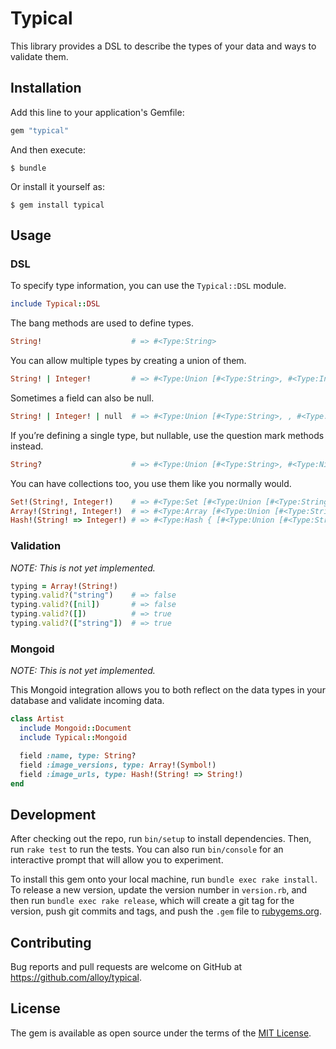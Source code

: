 # Typical

This library provides a DSL to describe the types of your data and ways to validate them.

## Installation

Add this line to your application's Gemfile:

```ruby
gem "typical"
```

And then execute:

    $ bundle

Or install it yourself as:

    $ gem install typical

## Usage

### DSL

To specify type information, you can use the `Typical::DSL` module.

```ruby
include Typical::DSL
```

The bang methods are used to define types.

```ruby
String!                    # => #<Type:String>
```

You can allow multiple types by creating a union of them.

```ruby
String! | Integer!         # => #<Type:Union [#<Type:String>, #<Type:Integer>]>
```

Sometimes a field can also be null.

```ruby
String! | Integer! | null  # => #<Type:Union [#<Type:String>, , #<Type:Integer>, #<Type:NilClass>]>
```

If you’re defining a single type, but nullable, use the question mark methods instead.

```ruby
String?                    # => #<Type:Union [#<Type:String>, #<Type:NilClass>]>
```

You can have collections too, you use them like you normally would.

```ruby
Set!(String!, Integer!)    # => #<Type:Set [#<Type:Union [#<Type:String>, #<Type:Integer>]>]>
Array!(String!, Integer!)  # => #<Type:Array [#<Type:Union [#<Type:String>, #<Type:Integer>]>]>
Hash!(String! => Integer!) # => #<Type:Hash { [#<Type:Union [#<Type:String>]>] => [#<Type:Union [#<Type:Integer>]>] }>
```

### Validation

_NOTE: This is not yet implemented._

```ruby
typing = Array!(String!)
typing.valid?("string")    # => false
typing.valid?([nil])       # => false
typing.valid?([])          # => true
typing.valid?(["string"])  # => true
```

### Mongoid

_NOTE: This is not yet implemented._

This Mongoid integration allows you to both reflect on the data types in your database and validate incoming data.

```ruby
class Artist
  include Mongoid::Document
  include Typical::Mongoid

  field :name, type: String?
  field :image_versions, type: Array!(Symbol!)
  field :image_urls, type: Hash!(String! => String!)
end
```

## Development

After checking out the repo, run `bin/setup` to install dependencies. Then, run `rake test` to run the tests. You can also run `bin/console` for an interactive prompt that will allow you to experiment.

To install this gem onto your local machine, run `bundle exec rake install`. To release a new version, update the version number in `version.rb`, and then run `bundle exec rake release`, which will create a git tag for the version, push git commits and tags, and push the `.gem` file to [rubygems.org](https://rubygems.org).

## Contributing

Bug reports and pull requests are welcome on GitHub at https://github.com/alloy/typical.

## License

The gem is available as open source under the terms of the [MIT License](LICENSE.txt).

